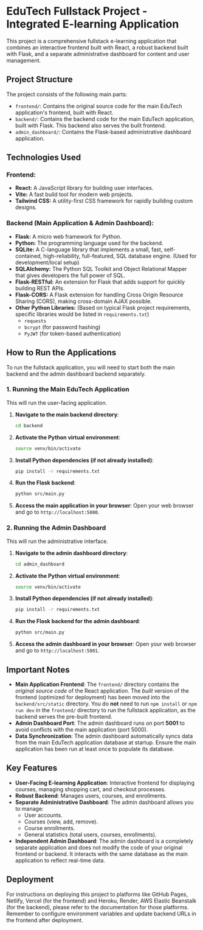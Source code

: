 # EduTech Fullstack Project - Integrated E-learning Application

This project is a comprehensive fullstack e-learning application that combines an interactive frontend built with React, a robust backend built with Flask, and a separate administrative dashboard for content and user management.

## Project Structure

The project consists of the following main parts:

-   `frontend/`: Contains the original source code for the main EduTech application's frontend, built with React.
-   `backend/`: Contains the backend code for the main EduTech application, built with Flask. This backend also serves the built frontend.
-   `admin_dashboard/`: Contains the Flask-based administrative dashboard application.

## Technologies Used

### Frontend:
-   **React:** A JavaScript library for building user interfaces.
-   **Vite:** A fast build tool for modern web projects.
-   **Tailwind CSS:** A utility-first CSS framework for rapidly building custom designs.

### Backend (Main Application & Admin Dashboard):
-   **Flask:** A micro web framework for Python.
-   **Python:** The programming language used for the backend.
-   **SQLite:** A C-language library that implements a small, fast, self-contained, high-reliability, full-featured, SQL database engine. (Used for development/local setup)
-   **SQLAlchemy:** The Python SQL Toolkit and Object Relational Mapper that gives developers the full power of SQL.
-   **Flask-RESTful:** An extension for Flask that adds support for quickly building REST APIs.
-   **Flask-CORS:** A Flask extension for handling Cross Origin Resource Sharing (CORS), making cross-domain AJAX possible.
-   **Other Python Libraries:** (Based on typical Flask project requirements, specific libraries would be listed in `requirements.txt`)
    -   `requests`
    -   `bcrypt` (for password hashing)
    -   `PyJWT` (for token-based authentication)

## How to Run the Applications

To run the fullstack application, you will need to start both the main backend and the admin dashboard backend separately.

### 1. Running the Main EduTech Application

This will run the user-facing application.

1.  **Navigate to the main backend directory**:
    ```bash
    cd backend
    ```

2.  **Activate the Python virtual environment**:
    ```bash
    source venv/bin/activate
    ```

3.  **Install Python dependencies (if not already installed)**:
    ```bash
    pip install -r requirements.txt
    ```

4.  **Run the Flask backend**:
    ```bash
    python src/main.py
    ```

5.  **Access the main application in your browser**:
    Open your web browser and go to `http://localhost:5000`.

### 2. Running the Admin Dashboard

This will run the administrative interface.

1.  **Navigate to the admin dashboard directory**:
    ```bash
    cd admin_dashboard
    ```

2.  **Activate the Python virtual environment**:
    ```bash
    source venv/bin/activate
    ```

3.  **Install Python dependencies (if not already installed)**:
    ```bash
    pip install -r requirements.txt
    ```

4.  **Run the Flask backend for the admin dashboard**:
    ```bash
    python src/main.py
    ```

5.  **Access the admin dashboard in your browser**:
    Open your web browser and go to `http://localhost:5001`.

## Important Notes

-   **Main Application Frontend**: The `frontend/` directory contains the *original source code* of the React application. The *built* version of the frontend (optimized for deployment) has been moved into the `backend/src/static` directory. You do **not** need to run `npm install` or `npm run dev` in the `frontend/` directory to run the fullstack application, as the backend serves the pre-built frontend.
-   **Admin Dashboard Port**: The admin dashboard runs on port **5001** to avoid conflicts with the main application (port 5000).
-   **Data Synchronization**: The admin dashboard automatically syncs data from the main EduTech application database at startup. Ensure the main application has been run at least once to populate its database.

## Key Features

-   **User-Facing E-learning Application**: Interactive frontend for displaying courses, managing shopping cart, and checkout processes.
-   **Robust Backend**: Manages users, courses, and enrollments.
-   **Separate Administrative Dashboard**: The admin dashboard allows you to manage:
    *   User accounts.
    *   Courses (view, add, remove).
    *   Course enrollments.
    *   General statistics (total users, courses, enrollments).
-   **Independent Admin Dashboard**: The admin dashboard is a completely separate application and does not modify the code of your original frontend or backend. It interacts with the same database as the main application to reflect real-time data.

## Deployment

For instructions on deploying this project to platforms like GitHub Pages, Netlify, Vercel (for the frontend) and Heroku, Render, AWS Elastic Beanstalk (for the backend), please refer to the documentation for those platforms. Remember to configure environment variables and update backend URLs in the frontend after deployment.

